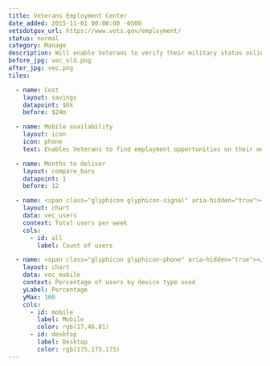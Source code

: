 ```yaml
---
title: Veterans Employment Center
date_added: 2015-11-01 00:00:00 -0500
vetsdotgov_url: https://www.vets.gov/employment/
status: normal
category: Manage
description: Will enable Veterans to verify their military status online!
before_jpg: vec_old.png
after_jpg: vec.png
tiles:

  - name: Cost
    layout: savings
    datapoint: $6k
    before: $24m

  - name: Mobile availability
    layout: icon
    icon: phone
    text: Enables Veterans to find employment opportunities on their mobile devices   

  - name: Months to deliver
    layout: compare_bars
    datapoint: 1
    before: 12

  - name: <span class="glyphicon glyphicon-signal" aria-hidden="true"></span><p>Site Traffic</p>
    layout: chart
    data: vec_users
    context: Total users per week
    cols:
      - id: all
        label: Count of users

  - name: <span class="glyphicon glyphicon-phone" aria-hidden="true"></span><p>Mobile Usage</p>
    layout: chart
    data: vec_mobile
    context: Percentage of users by device type used
    yLabel: Percentage
    yMax: 100
    cols:
      - id: mobile
        label: Mobile
        color: rgb(17,46,81)
      - id: desktop
        label: Desktop
        color: rgb(175,175,175)
---
```

